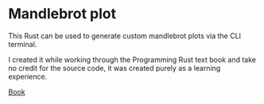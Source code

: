 # Mandlebrot plot
This Rust can be used to generate custom mandlebrot plots via the CLI terminal.

I created it while working through the Programming Rust text book and take no credit for the source code, it was created purely as a learning experience.

[Book](https://www.oreilly.com/library/view/programming-rust-2nd/9781492052586/)
